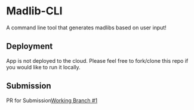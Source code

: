 # Madlib-CLI

A command line tool that generates madlibs based on user input!

## Deployment

App is not deployed to the cloud. Please feel free to fork/clone this repo if you would like to run it locally.

## Submission

PR for Submission[Working Branch #1](http.cats)